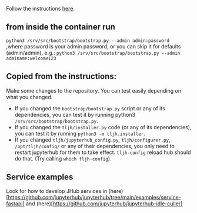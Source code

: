 Follow the instructions [here](https://tljh.jupyter.org/en/latest/contributing/dev-setup.html).

## from inside the container run
`python3 /srv/src/bootstrap/bootstrap.py --admin admin:password`  
,where password is your admin password, or you can skip it for defaults (admin/admin), e.g.:
`python3 /srv/src/bootstrap/bootstrap.py --admin adminame:welcome123`  


## Copied from the instructions:
Make some changes to the repository. You can test easily depending on what you changed.  
* If you changed the `bootstrap/bootstrap.py` script or any of its dependencies, you can test it by running python3 `/srv/src/bootstrap/bootstrap.py`.  
* If you changed the `tljh/installer.py` code (or any of its dependencies), you can test it by running `python3 -m tljh.installer`.  
* If you changed `tljh/jupyterhub_config.py`, `tljh/configurer.py`, `/opt/tljh/config/` or any of their dependencies, you only need to restart jupyterhub for them to take effect. `tljh-config` reload hub should do that. (Try calling `which tljh-config`).  

## Service examples
Look for how to develop JHub services in (here)[https://github.com/jupyterhub/jupyterhub/tree/main/examples/service-fastapi] and (here)[https://github.com/jupyterhub/jupyterhub-idle-culler]

